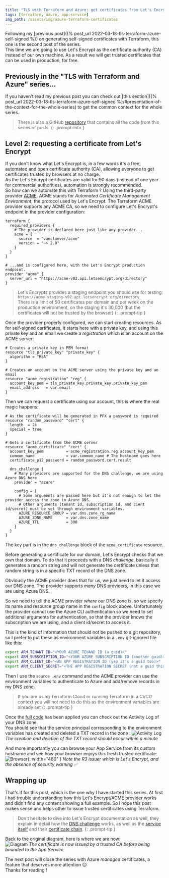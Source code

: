 ```yaml
---
title: "TLS with Terraform and Azure: get certificates from Let's Encrypt"
tags: [terraform, azure, app-service]
img_path: /assets/img/azure-terraform-certificates
---
```


Following my [previous post]({% post_url 2022-03-18-tls-terraform-azure-self-signed %}) on generating self-signed certificates with Terraform, this one is the second post of the series.  
This time we are going to use Let's Encrypt as the certificate authority (CA) instead of our own machine. As a result we will get trusted certificates that can be used in production, for free.


## Previously in the "TLS with Terraform and Azure" series...

If you haven't read my previous post you can check out [this section]({% post_url 2022-03-18-tls-terraform-azure-self-signed %}/#presentation-of-the-context-for-the-whole-series) to get the common context for the whole series.  
> There is also a GitHub [repository](https://github.com/xaviermignot/terraform-certificates) that contains all the code from this series of posts.
{: .prompt-info }


## Level 2: requesting a certificate from Let's Encrypt

If you don't know what Let's Encrypt is, in a few words it's a free, automated and open certificate authority (CA), allowing everyone to get certificates trusted by browsers at no charge.  
As the Let's Encrypt certificates are valid for 90 days (instead of one year for commercial authorities), automation is strongly recommended.  
So how can we automate this with Terraform ? Using the third-party provider [ACME](https://registry.terraform.io/providers/vancluever/acme/latest/docs). ACME stands for *Automated Certificate Management Environment*, the protocol used by Let's Encrypt. The Terraform ACME provider supports any ACME CA, so we need to configure Let's Encrypt's endpoint in the provider configuration:
```hcl
terraform {
  required_providers {
    # The provider is declared here just like any provider...
    acme = {
      source  = "vancluever/acme"
      version = "~> 2.0"
    }
  }
}

# ...and is configured here, with the Let's Encrypt production endpoint.
provider "acme" {
  server_url = "https://acme-v02.api.letsencrypt.org/directory"
}
```

> Let's Encrypts provides a staging endpoint you should use for testing: `https://acme-staging-v02.api.letsencrypt.org/directory`  
There is a limit of 50 certificates per domain and per week on the production environment, on the staging it's 30,000 (but the certificates will not be trusted by the browser)
{: .prompt-tip }  

Once the provider properly configured, we can start creating resources. As for self-signed certificates, it starts here with a private key, and using this private key and an email we create a *registration* which is an account on the ACME server:
```hcl
# Creates a private key in PEM format
resource "tls_private_key" "private_key" {
  algorithm = "RSA"
}

# Creates an account on the ACME server using the private key and an email
resource "acme_registration" "reg" {
  account_key_pem = tls_private_key.private_key.private_key_pem
  email_address   = var.email
}
```

Then we can request a certificate using our account, this is where the real magic happens:
```hcl
# As the certificate will be generated in PFX a password is required
resource "random_password" "cert" {
  length  = 24
  special = true
}

# Gets a certificate from the ACME server
resource "acme_certificate" "cert" {
  account_key_pem          = acme_registration.reg.account_key_pem
  common_name              = var.common_name # The hostname goes here
  certificate_p12_password = random_password.cert.result

  dns_challenge {
    # Many providers are supported for the DNS challenge, we are using Azure DNS here
    provider = "azure"

    config = {
      # Some arguments are passed here but it's not enough to let the provider access the zone in Azure DNS.
      # Other arguments (tenant id, subscription id, and cient id/secret) must be set through environment variables.
      AZURE_RESOURCE_GROUP = var.dns.zone_rg_name
      AZURE_ZONE_NAME      = var.dns.zone_name
      AZURE_TTL            = 300
    }
  }
}
```
The key part is in the `dns_challenge` block of the `acme_certificate` resource.  

Before generating a certificate for our domain, Let's Encrypt checks that we *own* that domain. To do that it proceeds with a DNS *challenge*, basically it generates a random string and will not generate the certificate unless that random string is in a specific TXT record of the DNS zone.  

Obviously the ACME provider does that for us, we just need to let it access our DNS zone. The provider supports *many* DNS providers, in this case we are using Azure DNS.  

So we need to tell the ACME provider *where* our DNS zone is, so we specify its name and resource group name in the `config` block above. Unfortunately the provider cannot use the Azure CLI authentication so we need to set additional arguments for authentication, so that the provider knows the subscription we are using, and a client id/secret to access it.  

This is the kind of information that should not be pushed to a git repository, so I prefer to put these as environment variables in a `.env` git-ignored file like this:
```sh
export ARM_TENANT_ID="<YOUR AZURE TENAND ID (a guid)>"
export ARM_SUBSCRIPTION_ID="<YOUR AZURE SUBSCRIPTION ID (another guid)>"
export ARM_CLIENT_ID="<AN APP REGISTRATION ID (yep it's a guid too)>"
export ARM_CLIENT_SECRET="<THE APP REGISTRATION SECRET (not a guid this time)>"
```
Then I use the `source .env` command and the ACME provider can use the environment variables to authenticate to Azure and add/remove records in my DNS zone.  

> If you are using Terraform Cloud or running Terraform in a CI/CD context you will not need to do this as the environment variables are already set
{: .prompt-tip }  

Once the [full code](https://github.com/xaviermignot/terraform-certificates/blob/main/02_acme/main.tf) has been applied you can check out the Activity Log of your DNS zone.  
You should see that the service principal corresponding to the environment variables has created and deleted a TXT record in the zone :
![Activity Log](/03-lets-encrypt-activity-log.png) _The creation and deletion of the TXT record should occur within a minute_

And more importantly you can browse your App Service from its custom hostname and see how your browser enjoys this fresh trusted certificate:  
![Browser](/03-lets-encrypt-browser.png){: width="480" } _Note the R3 issuer which is Let's Encrypt, and the absence of security warning ✅_


## Wrapping up

That's if for this post, which is the one why I have started this series. At first I had trouble understanding how this Let's Encrypt/ACME provider works and didn't find any content showing a full example. 
So I hope this post makes sense and helps other to issue trusted certificates using Terraform.  

> Don't hesitate to dive into Let's Encrypt documentation as well, they explain in detail how the [DNS challenge](https://letsencrypt.org/docs/challenge-types/#dns-01-challenge) works, as well as the [service itself](https://letsencrypt.org/how-it-works/) and their [certificate chain](https://letsencrypt.org/certificates/).
{: .prompt-tip }

Back to the original diagram, here is where we are now:  
![Diagram](/03-lets-encrypt.png) _The certificate is now issued by a trusted CA before being bounded to the App Service_

The next post will close the series with Azure *managed* certificates, a feature that deserves more attention 😉  
Thanks for reading !